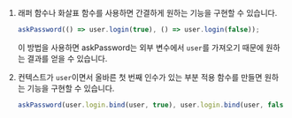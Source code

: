 1. 래퍼 함수나 화살표 함수를 사용하면 간결하게 원하는 기능을 구현할 수 있습니다.

    ```js 
    askPassword(() => user.login(true), () => user.login(false)); 
    ```

    이 방법을 사용하면 askPassword는 외부 변수에서 `user`를 가져오기 때문에 원하는 결과를 얻을 수 있습니다.

2. 컨텍스트가 `user`이면서 올바른 첫 번째 인수가 있는 부분 적용 함수를 만들면 원하는 기능을 구현할 수 있습니다.


    ```js 
    askPassword(user.login.bind(user, true), user.login.bind(user, false)); 
    ```
